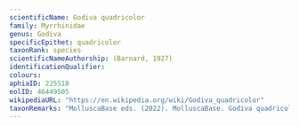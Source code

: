 ```yaml
---
scientificName: Godiva quadricolor
family: Myrrhinidae
genus: Godiva
specificEpithet: quadricolor
taxonRank: species
scientificNameAuthorship: (Barnard, 1927)
identificationQualifier: 
colours:
aphiaID: 225518
eolID: 46449505
wikipediaURL: "https://en.wikipedia.org/wiki/Godiva_quadricolor"
taxonRemarks: "MolluscaBase eds. (2022). MolluscaBase. Godiva quadricolor (Barnard, 1927). Accessed through: World Register of Marine Species at: https://www.marinespecies.org/aphia.php?p=taxdetails&id=225518 on 2022-02-24"
---
```

